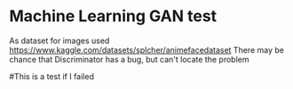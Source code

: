 # Machine Learning GAN test
As dataset for images used https://www.kaggle.com/datasets/splcher/animefacedataset
There may be chance that Discriminator has a bug, but can't locate the problem

#This is a test if I failed